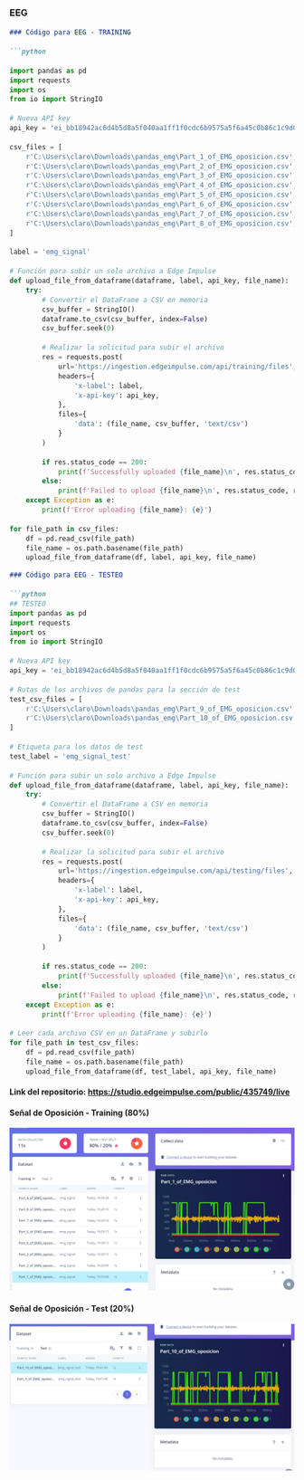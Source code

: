 ### EEG

```markdown
### Código para EEG - TRAINING

```python

import pandas as pd
import requests
import os
from io import StringIO

# Nueva API key
api_key = 'ei_bb18942ac6d4b5d8a5f040aa1ff1f0cdc6b9575a5f6a45c0b86c1c9d0c503957'

csv_files = [
    r'C:\Users\claro\Downloads\pandas_emg\Part_1_of_EMG_oposicion.csv',
    r'C:\Users\claro\Downloads\pandas_emg\Part_2_of_EMG_oposicion.csv',
    r'C:\Users\claro\Downloads\pandas_emg\Part_3_of_EMG_oposicion.csv',
    r'C:\Users\claro\Downloads\pandas_emg\Part_4_of_EMG_oposicion.csv',
    r'C:\Users\claro\Downloads\pandas_emg\Part_5_of_EMG_oposicion.csv',
    r'C:\Users\claro\Downloads\pandas_emg\Part_6_of_EMG_oposicion.csv',
    r'C:\Users\claro\Downloads\pandas_emg\Part_7_of_EMG_oposicion.csv',
    r'C:\Users\claro\Downloads\pandas_emg\Part_8_of_EMG_oposicion.csv',
]

label = 'emg_signal'

# Función para subir un solo archivo a Edge Impulse
def upload_file_from_dataframe(dataframe, label, api_key, file_name):
    try:
        # Convertir el DataFrame a CSV en memoria
        csv_buffer = StringIO()
        dataframe.to_csv(csv_buffer, index=False)
        csv_buffer.seek(0)

        # Realizar la solicitud para subir el archivo
        res = requests.post(
            url='https://ingestion.edgeimpulse.com/api/training/files',
            headers={
                'x-label': label,
                'x-api-key': api_key,
            },
            files={
                'data': (file_name, csv_buffer, 'text/csv')
            }
        )
        
        if res.status_code == 200:
            print(f'Successfully uploaded {file_name}\n', res.status_code, res.content)
        else:
            print(f'Failed to upload {file_name}\n', res.status_code, res.content)
    except Exception as e:
        print(f'Error uploading {file_name}: {e}')

for file_path in csv_files:
    df = pd.read_csv(file_path)
    file_name = os.path.basename(file_path)
    upload_file_from_dataframe(df, label, api_key, file_name)

```
```markdown
### Código para EEG - TESTEO

```python
## TESTEO
import pandas as pd
import requests
import os
from io import StringIO

# Nueva API key
api_key = 'ei_bb18942ac6d4b5d8a5f040aa1ff1f0cdc6b9575a5f6a45c0b86c1c9d0c503957'

# Rutas de los archivos de pandas para la sección de test
test_csv_files = [
    r'C:\Users\claro\Downloads\pandas_emg\Part_9_of_EMG_oposicion.csv',
    r'C:\Users\claro\Downloads\pandas_emg\Part_10_of_EMG_oposicion.csv',
]

# Etiqueta para los datos de test
test_label = 'emg_signal_test'

# Función para subir un solo archivo a Edge Impulse
def upload_file_from_dataframe(dataframe, label, api_key, file_name):
    try:
        # Convertir el DataFrame a CSV en memoria
        csv_buffer = StringIO()
        dataframe.to_csv(csv_buffer, index=False)
        csv_buffer.seek(0)

        # Realizar la solicitud para subir el archivo
        res = requests.post(
            url='https://ingestion.edgeimpulse.com/api/testing/files',
            headers={
                'x-label': label,
                'x-api-key': api_key,
            },
            files={
                'data': (file_name, csv_buffer, 'text/csv')
            }
        )
        
        if res.status_code == 200:
            print(f'Successfully uploaded {file_name}\n', res.status_code, res.content)
        else:
            print(f'Failed to upload {file_name}\n', res.status_code, res.content)
    except Exception as e:
        print(f'Error uploading {file_name}: {e}')

# Leer cada archivo CSV en un DataFrame y subirlo
for file_path in test_csv_files:
    df = pd.read_csv(file_path)
    file_name = os.path.basename(file_path)
    upload_file_from_dataframe(df, test_label, api_key, file_name)

```
#### Link del repositorio: https://studio.edgeimpulse.com/public/435749/live

#### Señal de Oposición - Training (80%)

![Descripción de la Imagen](https://github.com/AndreaRazuriMadrid/intro-senales-biomedicas/blob/main/ISB/Lab%2012%20-%20Edge%20Impulse%202%20/Archivos_Claudia/EMG_training_oposicion.jpg)

#### Señal de Oposición - Test (20%)

![Descripción de la Imagen](https://github.com/AndreaRazuriMadrid/intro-senales-biomedicas/blob/main/ISB/Lab%2012%20-%20Edge%20Impulse%202%20/Archivos_Claudia/EMG_test_oposicion.jpg)

